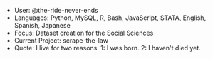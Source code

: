 - User: @the-ride-never-ends
- Languages: Python, MySQL, R, Bash, JavaScript, STATA, English, Spanish, Japanese
- Focus: Dataset creation for the Social Sciences
- Current Project: scrape-the-law
- Quote: I live for two reasons. 1: I was born. 2: I haven't died yet.
